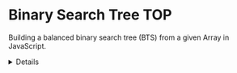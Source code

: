 # Binary Search Tree TOP

Building a balanced binary search tree (BTS) from a given Array in JavaScript.


<details><summary> Details</summary>

<ol>
<li>
<p>Build a <code>Node</code> class / factory.  It should have an attribute for the data it stores as well as its left and right children.</p>
</li>
<li>
<p>Build a <code>Tree</code> class / factory which accepts an array when initialized. The <code>Tree</code> class should have a <code>root</code> attribute which uses the return value of <code>buildTree</code> which you’ll write next.</p>
</li>
<li>
<p>Write a <code>buildTree</code> function which takes an array of data (e.g. [1, 7, 4, 23, 8, 9, 4, 3, 5, 7, 9, 67, 6345, 324]) and turns it into a balanced binary tree full of <code>Node</code> objects appropriately placed (don’t forget to sort and remove duplicates!). The <code>buildTree</code> function should return the level-0 root node.</p>

<p><strong>Tip:</strong> If you would like to visualize your binary search tree, here is a <code>prettyPrint()</code> function that will <code>console.log</code> your tree in a structured format. This function will expect to receive the root of your tree as the value for the <code>node</code> parameter.</p>

<pre class="line-numbers language-javascript" tabindex="0"><code class="language-javascript"><span class="token keyword">const</span> prettyPrint <span class="token operator">=</span> <span class="token punctuation">(</span>node<span class="token punctuation">,</span> prefix <span class="token operator">=</span> <span class="token string">''</span><span class="token punctuation">,</span> isLeft <span class="token operator">=</span> <span class="token boolean">true</span><span class="token punctuation">)</span> <span class="token operator">=&gt;</span> <span class="token punctuation">{</span>
<span class="token keyword">if</span> <span class="token punctuation">(</span>node<span class="token punctuation">.</span>right <span class="token operator">!==</span> <span class="token keyword">null</span><span class="token punctuation">)</span> <span class="token punctuation">{</span>
<span class="token function">prettyPrint</span><span class="token punctuation">(</span>node<span class="token punctuation">.</span>right<span class="token punctuation">,</span> <span class="token template-string"><span class="token template-punctuation string">`</span><span class="token interpolation"><span class="token interpolation-punctuation punctuation">${</span>prefix<span class="token interpolation-punctuation punctuation">}</span></span><span class="token interpolation"><span class="token interpolation-punctuation punctuation">${</span>isLeft <span class="token operator">?</span> <span class="token string">'│   '</span> <span class="token operator">:</span> <span class="token string">'    '</span><span class="token interpolation-punctuation punctuation">}</span></span><span class="token template-punctuation string">`</span></span><span class="token punctuation">,</span> <span class="token boolean">false</span><span class="token punctuation">)</span><span class="token punctuation">;</span>
<span class="token punctuation">}</span>
console<span class="token punctuation">.</span><span class="token function">log</span><span class="token punctuation">(</span><span class="token template-string"><span class="token template-punctuation string">`</span><span class="token interpolation"><span class="token interpolation-punctuation punctuation">${</span>prefix<span class="token interpolation-punctuation punctuation">}</span></span><span class="token interpolation"><span class="token interpolation-punctuation punctuation">${</span>isLeft <span class="token operator">?</span> <span class="token string">'└── '</span> <span class="token operator">:</span> <span class="token string">'┌── '</span><span class="token interpolation-punctuation punctuation">}</span></span><span class="token interpolation"><span class="token interpolation-punctuation punctuation">${</span>node<span class="token punctuation">.</span>data<span class="token interpolation-punctuation punctuation">}</span></span><span class="token template-punctuation string">`</span></span><span class="token punctuation">)</span><span class="token punctuation">;</span>
<span class="token keyword">if</span> <span class="token punctuation">(</span>node<span class="token punctuation">.</span>left <span class="token operator">!==</span> <span class="token keyword">null</span><span class="token punctuation">)</span> <span class="token punctuation">{</span>
<span class="token function">prettyPrint</span><span class="token punctuation">(</span>node<span class="token punctuation">.</span>left<span class="token punctuation">,</span> <span class="token template-string"><span class="token template-punctuation string">`</span><span class="token interpolation"><span class="token interpolation-punctuation punctuation">${</span>prefix<span class="token interpolation-punctuation punctuation">}</span></span><span class="token interpolation"><span class="token interpolation-punctuation punctuation">${</span>isLeft <span class="token operator">?</span> <span class="token string">'    '</span> <span class="token operator">:</span> <span class="token string">'│   '</span><span class="token interpolation-punctuation punctuation">}</span></span><span class="token template-punctuation string">`</span></span><span class="token punctuation">,</span> <span class="token boolean">true</span><span class="token punctuation">)</span><span class="token punctuation">;</span>
<span class="token punctuation">}</span>
<span class="token punctuation">}</span>
<span aria-hidden="true" class="line-numbers-rows"><span></span><span></span><span></span><span></span><span></span><span></span><span></span><span></span><span></span></span></code></pre>
</li>
<li>
<p>Write an <code>insert</code> and <code>delete</code> functions which accepts a value to insert/delete (you’ll have to deal with several cases for delete such as when a node has children or not). If you need additional resources, check out these two articles on <a href="https://www.geeksforgeeks.org/binary-search-tree-set-1-search-and-insertion/?ref=lbp" target="_blank" rel="noopener noreferrer">inserting</a> and <a href="https://www.geeksforgeeks.org/binary-search-tree-set-2-delete/?ref=lbp" target="_blank" rel="noopener noreferrer">deleting</a>, or <a href="https://youtu.be/wcIRPqTR3Kc" target="_blank" rel="noopener noreferrer">this video</a> with several visual examples.</p>
</li>
<li>
<p>Write a <code>find</code> function which accepts a value and returns the node with the given value.</p>
</li>
<li>
<p>Write a <code>levelOrder</code> function which accepts another function as a parameter. <code>levelOrder</code> should traverse the tree in breadth-first level order and provide each node as the argument to the provided function. This function can be implemented using either iteration or recursion (try implementing both!). The method should return an array of values if no function is given. <strong>Tip:</strong> You will want to use an array acting as a queue to keep track of all the child nodes that you have yet to traverse and to add new ones to the list (as you saw in the <a href="https://www.youtube.com/watch?v=86g8jAQug04" target="_blank" rel="noopener noreferrer">video</a>).</p>
</li>
<li>
<p>Write <code>inorder</code>, <code>preorder</code>, and <code>postorder</code> functions that accept a function parameter. Each of these functions should traverse the tree in their respective depth-first order and yield each node to the provided function given as an argument. The functions should return an array of values if no function is given.</p>
</li>
<li>
<p>Write a <code>height</code> function which accepts a node and returns its height. Height is defined as the number of edges in longest path from a given node to a leaf node.</p>
</li>
<li>
<p>Write a <code>depth</code> function which accepts a node and returns its depth. Depth is defined as the number of edges in path from a given node to the tree’s root node.</p>
</li>
<li>
<p>Write a <code>isBalanced</code> function which checks if the tree is balanced. A balanced tree is one where the difference between heights of left subtree and right subtree of every node is not more than 1.</p>
</li>
<li>
<p>Write a <code>rebalance</code> function which rebalances an unbalanced tree. <strong>Tip:</strong> You’ll want to use a traversal method to provide a new array to the <code>buildTree</code> function.</p>
</li>
</ol>

<h4 id="tie-it-all-together">Tie it all together</h4>
<p>Write a simple driver script that does the following:</p>

<ol>
<li>Create a binary search tree from an array of random numbers. You can create a function if you want that returns an array of random numbers each time you call it.</li>
<li>Confirm that the tree is balanced by calling <code>isBalanced</code></li>
<li>Print out all elements in level, pre, post, and in order</li>
<li>Unbalance the tree by adding several numbers &gt; 100</li>
<li>Confirm that the tree is unbalanced by calling <code>isBalanced</code></li>
<li>Balance the tree by calling <code>rebalance</code></li>
<li>Confirm that the tree is balanced by calling <code>isBalanced</code></li>
<li>Print out all elements in level, pre, post, and in order</li>
</ol>

